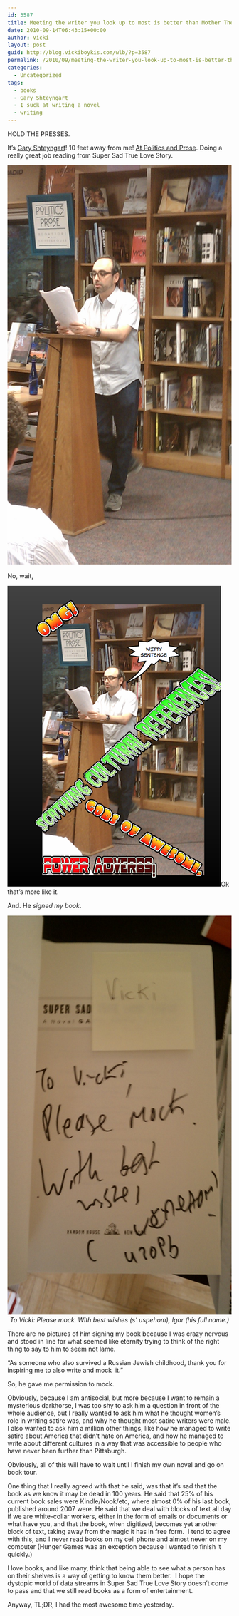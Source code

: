 ```yaml
---
id: 3587
title: Meeting the writer you look up to most is better than Mother Theresa riding a unicorn
date: 2010-09-14T06:43:15+00:00
author: Vicki
layout: post
guid: http://blog.vickiboykis.com/wlb/?p=3587
permalink: /2010/09/meeting-the-writer-you-look-up-to-most-is-better-than-mother-theresa-riding-a-unicorn/
categories:
  - Uncategorized
tags:
  - books
  - Gary Shteyngart
  - I suck at writing a novel
  - writing
---
```

HOLD THE PRESSES.

It&#8217;s [Gary Shteyngart](http://blog.vickiboykis.com/wlb/?s=shteyngart)! 10 feet away from me! [At Politics and Prose](http://www.expressnightout.com/content/2010/09/gary-shteyngart-super-sad-true-love-story-politics-prose.php). Doing a really great job reading from Super Sad True Love Story.

<p style="text-align: center;">
  <a href="https://raw.githubusercontent.com/veekaybee/wlb/gh-pages/assets/images/2010/09/IMAG0347.jpg"><img class="aligncenter size-full wp-image-3588" title="IMAG0347" src="https://raw.githubusercontent.com/veekaybee/wlb/gh-pages/assets/images/2010/09/IMAG0347.jpg" alt="" width="538" height="896" /></a>
</p>

<p style="text-align: left;">
  No, wait,
</p>

<p style="text-align: left;">
  <a href="https://raw.githubusercontent.com/veekaybee/wlb/gh-pages/assets/images/2010/09/Picture-1.png"><img class="aligncenter size-full wp-image-3589" title="Picture 1" src="https://raw.githubusercontent.com/veekaybee/wlb/gh-pages/assets/images/2010/09/Picture-1.png" alt="" width="480" height="675" /></a>Ok that&#8217;s more like it.
</p>

<p style="text-align: left;">
  And. He <em>signed my book</em>.
</p>

<p style="text-align: center;">
  <a href="https://raw.githubusercontent.com/veekaybee/wlb/gh-pages/assets/images/2010/09/IMAG0348.jpg"><img class="aligncenter size-full wp-image-3590" title="IMAG0348" src="https://raw.githubusercontent.com/veekaybee/wlb/gh-pages/assets/images/2010/09/IMAG0348.jpg" alt="" width="538" height="896" /></a><em>To Vicki: Please mock. With best wishes (s&#8217; uspehom), Igor (his full name.)</em>
</p>

<p style="text-align: left;">
  There are no pictures of him signing my book because I was crazy nervous and stood in line for what seemed like eternity trying to think of the right thing to say to him to seem not lame.
</p>

<p style="text-align: left;">
  &#8220;As someone who also survived a Russian Jewish childhood, thank you for inspiring me to also write and mock  it.&#8221;
</p>

<p style="text-align: left;">
  So, he gave me permission to mock.
</p>

<p style="text-align: left;">
  Obviously, because I am antisocial, but more because I want to remain a mysterious darkhorse, I was too shy to ask him a question in front of the whole audience, but I really wanted to ask him what he thought women&#8217;s role in writing satire was, and why he thought most satire writers were male. I also wanted to ask him a million other things, like how he managed to write satire about America that didn&#8217;t hate on America, and how he managed to write about different cultures in a way that was accessible to people who have never been further than Pittsburgh.
</p>

<p style="text-align: left;">
  Obviously, all of this will have to wait until I finish my own novel and go on book tour.
</p>

<p style="text-align: left;">
  One thing that I really agreed with that he said, was that it&#8217;s sad that the book as we know it may be dead in 100 years. He said that 25% of his current book sales were Kindle/Nook/etc, where almost 0% of his last book, published around 2007 were. He said that we deal with blocks of text all day if we are white-collar workers, either in the form of emails or documents or what have you, and that the book, when digitized, becomes yet another block of text, taking away from the magic it has in free form.  I tend to agree with this, and I never read books on my cell phone and almost never on my computer (Hunger Games was an exception because I wanted to finish it quickly.)
</p>

<p style="text-align: left;">
  I love books, and like many, think that being able to see what a person has on their shelves is a way of getting to know them better.  I hope the dystopic world of data streams in Super Sad True Love Story doesn&#8217;t come to pass and that we still read books as a form of entertainment.
</p>

<p style="text-align: left;">
  Anyway, TL;DR, I had the most awesome time yesterday.
</p>

<p style="text-align: left;">